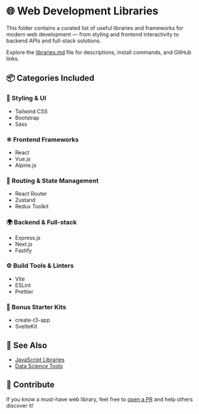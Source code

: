 # 🌐 Web Development Libraries

This folder contains a curated list of useful libraries and frameworks for modern web development — from styling and frontend interactivity to backend APIs and full-stack solutions.

Explore the [libraries.md](./libraries.md) file for descriptions, install commands, and GitHub links.

## 📦 Categories Included

### 🎨 Styling & UI
- Tailwind CSS
- Bootstrap
- Sass

### ⚛️ Frontend Frameworks
- React
- Vue.js
- Alpine.js

### 🔁 Routing & State Management
- React Router
- Zustand
- Redux Toolkit

### 🌍 Backend & Full-stack
- Express.js
- Next.js
- Fastify

### ⚙️ Build Tools & Linters
- Vite
- ESLint
- Prettier

### 🚀 Bonus Starter Kits
- create-t3-app
- SvelteKit

## 📁 See Also

- [JavaScript Libraries](../javascript/README.md)
- [Data Science Tools](../data-science/README.md)

## 💬 Contribute

If you know a must-have web library, feel free to [open a PR](https://github.com/AdrianLargoGit/Useful-libraries) and help others discover it!
